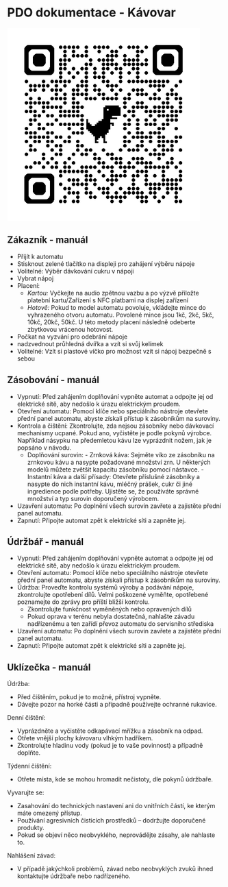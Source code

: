 # PDO dokumentace - Kávovar

![qr code](qrcode.png)

## Zákazník - manuál
- Přijít k automatu
- Stisknout zelené tlačítko na displeji pro zahájení výběru nápoje
- Volitelné: Výběr dávkování cukru v nápoji
- Vybrat nápoj
- Placení:
    - *Kartou:* Vyčkejte na audio zpětnou vazbu a po výzvě přiložte platební kartu/Zařízení s NFC platbami na displej zařízení
    - *Hotově:* Pokud to model automatu povoluje, vkládejte mince do vyhrazeného otvoru automatu. Povolené mince jsou 1kč, 2kč, 5kč, 10kč, 20kč, 50kč. U této metody placení následně odeberte zbytkovou vrácenou hotovost.
- Počkat na vyzvání pro odebrání nápoje
- nadzvednout průhledná dvířka a vzít si svůj kelímek
- Volitelné: Vzít si plastové víčko pro možnost vzít si nápoj bezpečně s sebou


## Zásobování - manuál
- Vypnutí: Před zahájením doplňování vypněte automat a odpojte jej od elektrické sítě, aby nedošlo k úrazu elektrickým proudem.
- Otevření automatu: Pomocí klíče nebo speciálního nástroje otevřete přední panel automatu, abyste získali přístup k zásobníkům na suroviny.
- Kontrola a čištění: Zkontrolujte, zda nejsou zásobníky nebo dávkovací mechanismy ucpané. Pokud ano, vyčistěte je podle pokynů výrobce. Například násypku na předemletou kávu lze vyprázdnit nožem, jak je popsáno v návodu.
    - Doplňování surovin:
          - Zrnková káva: Sejměte víko ze zásobníku na zrnkovou kávu a nasypte požadované množství zrn. U některých modelů můžete zvětšit kapacitu zásobníku pomocí nástavce. 
          - Instantní káva a další přísady: Otevřete příslušné zásobníky a nasypte do nich instantní kávu, mléčný prášek, cukr či jiné ingredience podle potřeby. Ujistěte se, že používáte správné množství a typ surovin doporučený výrobcem.
- Uzavření automatu: Po doplnění všech surovin zavřete a zajistěte přední panel automatu.
- Zapnutí: Připojte automat zpět k elektrické síti a zapněte jej.

## Údržbář - manuál
- Vypnutí: Před zahájením doplňování vypněte automat a odpojte jej od elektrické sítě, aby nedošlo k úrazu elektrickým proudem.
- Otevření automatu: Pomocí klíče nebo speciálního nástroje otevřete přední panel automatu, abyste získali přístup k zásobníkům na suroviny.
- Údržba: Proveďte kontrolu systémů výroby a podávání nápoje, zkontrolujte opotřebení dílů. Velmi poškozené vyměňte, opotřebené poznamejte do zprávy pro příští bližší kontrolu.
  - Zkontrolujte funkčnost vyměněných nebo opravených dílů
  - Pokud oprava v terénu nebyla dostatečná, nahlašte závadu nadřízenému a ten zařídí převoz automatu do servisního střediska
- Uzavření automatu: Po doplnění všech surovin zavřete a zajistěte přední panel automatu.
- Zapnutí: Připojte automat zpět k elektrické síti a zapněte jej.

## Uklízečka - manuál

Údržba:

- Před čištěním, pokud je to možné, přístroj vypněte.
- Dávejte pozor na horké části a případně používejte ochranné rukavice.

Denní čištění:
- Vyprázdněte a vyčistěte odkapávací mřížku a zásobník na odpad.
- Otřete vnější plochy kávovaru vlhkým hadříkem.
- Zkontrolujte hladinu vody (pokud je to vaše povinnost) a případně doplňte.

Týdenní čištění:
- Otřete místa, kde se mohou hromadit nečistoty, dle pokynů údržbaře.

Vyvarujte se:
- Zasahování do technických nastavení ani do vnitřních částí, ke kterým máte omezený přístup.
- Používání agresivních čisticích prostředků – dodržujte doporučené produkty.
- Pokud se objeví něco neobvyklého, neprovádějte zásahy, ale nahlaste to.

Nahlášení závad:

- V případě jakýchkoli problémů, závad nebo neobvyklých zvuků ihned kontaktujte údržbaře nebo nadřízeného.
